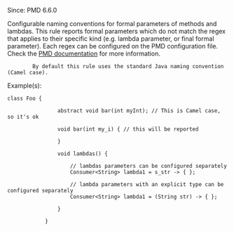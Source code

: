Since: PMD 6.6.0

Configurable naming conventions for formal parameters of methods and lambdas.
            This rule reports formal parameters which do not match the regex that applies to their
            specific kind (e.g. lambda parameter, or final formal parameter). Each regex can be configured on the PMD configuration file.
Check the [PMD documentation](https://pmd.github.io/pmd-6.33.0/pmd_rules_java_codestyle.html#formalparameternamingconventions) for more information.

            By default this rule uses the standard Java naming convention (Camel case).

Example(s):
```
class Foo {

                abstract void bar(int myInt); // This is Camel case, so it's ok

                void bar(int my_i) { // this will be reported

                }

                void lambdas() {

                    // lambdas parameters can be configured separately
                    Consumer<String> lambda1 = s_str -> { };

                    // lambda parameters with an explicit type can be configured separately
                    Consumer<String> lambda1 = (String str) -> { };

                }

            }
```
